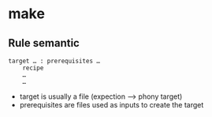 # make

## Rule semantic

```
target … : prerequisites …
	recipe
	…
	…
```

* target is usually a file (expection --> phony target)
* prerequisites are files used as inputs to create the target

